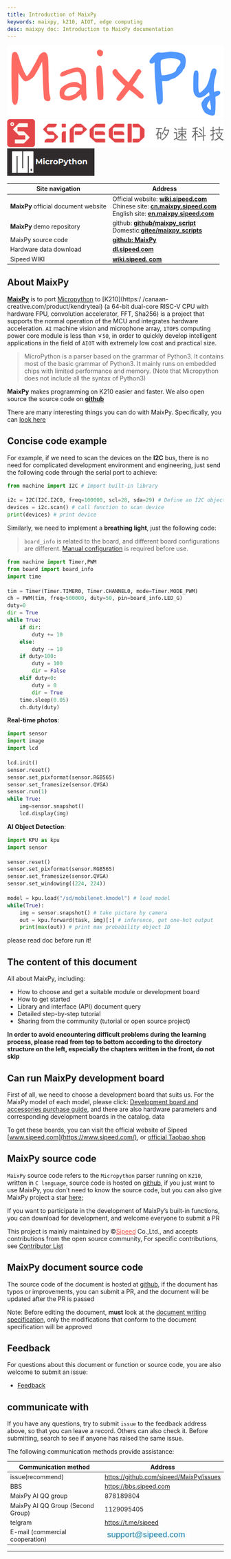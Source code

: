 ```yaml
---
title: Introduction of MaixPy
keywords: maixpy, k210, AIOT, edge computing
desc: maixpy ​​doc: Introduction to MaixPy documentation
---
```


<div class="title_pic">
    <div class="logo_maixpy">
        <img src="../assets/maixpy/maixpy.png" alt="maixpy ​​logo">
    </div>
    <span class="logo_sipeed">
        <img src="../assets/sipeed/sipeed_logo_4.svg" alt="sipeed logo">
    </span>
    <span class="logo_mpy">
        <img src="../assets/maixpy/micropython.png" alt="micropython logo">
    </span>
    <br />
</div>

<table role="table" class="center_table">
    <thead>
        <tr>
            <th>Site navigation</th>
            <th>Address</th>
        </tr>
    </thead>
    <tbody>
        <tr>
            <td><strong>MaixPy</strong> official document website</td>
            <td><span class="limit_width">Official website:</span> <span class=""><a
                        href="https://wiki.sipeed.com/soft/maixpy/en/"
                        rel="nofollow"><strong>wiki.sipeed.com</strong></a></span><br><span class="limit_width">Chinese
                    site: </span><span class=""><a href="https://cn.maixpy.sipeed.com"
                        rel="nofollow"><strong>cn.maixpy.sipeed.com</strong></a></span>
                <br><span class="limit_width">English site: </span><span class=""><a
                        href="https://wiki.sipeed.com/soft/maixpy/en/"
                        rel="nofollow"><strong>en.maixpy.sipeed.com</strong></a></span>
            </td>
        </tr>
        <tr>
            <td><strong>MaixPy</strong> demo repository</td>
            <td><span class="limit_width">github:</span> <span class=""><a
                        href="https://github.com/sipeed/MaixPy_scripts"><strong>github/maixpy_script
                        </strong></a></span> <br><span class="limit_width">Domestic:</span><span class=""><a
                        href="https://gitee.com/Sipeed/maixpy_scripts "
                        rel="nofollow"><strong>gitee/maixpy_scripts</strong></a></span></td>
        </tr>
        <tr>
            <td>MaixPy source code</td>
            <td><span class="limit_width"></span><span class=""><a
                        href="https://github.com/sipeed/MaixPy"><strong>github: MaixPy</strong> </a></span></td>
        </tr>
        <tr>
            <td>Hardware data download</td>
            <td><span class="limit_width"></span><span class=""><a href="http://dl.sipeed.com/MAIX/HDK"
                        rel="nofollow"><strong> dl.sipeed.com</strong></a></span></td>
        </tr>
        <tr>
            <td>Sipeed WIKI</td>
            <td><span class="limit_width"></span><span class=""><a href="https://wiki.sipeed.com"
                        rel="nofollow"><strong>wiki.sipeed. com</strong></a></span></td>
        </tr>
    </tbody>
</table>

## About MaixPy

[**MaixPy**](https://maixpy.sipeed.com/zh/wiki.sipeed.com/maixpy) is to port [Micropython](http://micropython.org/) to [K210](https:/ /canaan-creative.com/product/kendryteai) (a 64-bit dual-core RISC-V CPU with hardware FPU, convolution accelerator, FFT, Sha256) is a project that supports the normal operation of the MCU and integrates hardware acceleration. `AI` machine vision and microphone array, `1TOPS` computing power core module is less than `￥50`, in order to quickly develop intelligent applications in the field of `AIOT` with extremely low cost and practical size.

> MicroPython is a parser based on the grammar of Python3. It contains most of the basic grammar of Python3. It mainly runs on embedded chips with limited performance and memory. (Note that Micropython does not include all the syntax of Python3)



**MaixPy** makes programming on K210 easier and faster. We also open source the source code on [**github**](https://github.com/sipeed/MaixPy)

There are many interesting things you can do with MaixPy. Specifically, you can <a href= "what_maix_do.html" target="_blank">look here</a>

## Concise code example

For example, if we need to scan the devices on the **I2C** bus, there is no need for complicated development environment and engineering, just send the following code through the serial port to achieve:

```python
from machine import I2C # Import built-in library

i2c = I2C(I2C.I2C0, freq=100000, scl=28, sda=29) # Define an I2C object, use I2C0, frequency 100kHz, SCL pin is IO28, SDA pin is IO29
devices = i2c.scan() # call function to scan device
print(devices) # print device
```

Similarly, we need to implement a **breathing light**, just the following code:

> `board_info` is related to the board, and different board configurations are different. [Manual configuration](api_reference/builtin_py/board_info.md) is required before use.

```python
from machine import Timer,PWM
from board import board_info
import time

tim = Timer(Timer.TIMER0, Timer.CHANNEL0, mode=Timer.MODE_PWM)
ch = PWM(tim, freq=500000, duty=50, pin=board_info.LED_G)
duty=0
dir = True
while True:
    if dir:
        duty += 10
    else:
        duty -= 10
    if duty>100:
        duty = 100
        dir = False
    elif duty<0:
        duty = 0
        dir = True
    time.sleep(0.05)
    ch.duty(duty)
```

**Real-time photos**:

```python
import sensor
import image
import lcd

lcd.init()
sensor.reset()
sensor.set_pixformat(sensor.RGB565)
sensor.set_framesize(sensor.QVGA)
sensor.run(1)
while True:
    img=sensor.snapshot()
    lcd.display(img)
```

**AI Object Detection**:

```python
import KPU as kpu
import sensor

sensor.reset()
sensor.set_pixformat(sensor.RGB565)
sensor.set_framesize(sensor.QVGA)
sensor.set_windowing((224, 224))

model = kpu.load("/sd/mobilenet.kmodel") # load model
while(True):
    img = sensor.snapshot() # take picture by camera
    out = kpu.forward(task, img)[:] # inference, get one-hot output
    print(max(out)) # print max probability object ID
```
please read doc before run it!

## The content of this document

All about MaixPy, including:
* How to choose and get a suitable module or development board
* How to get started
* Library and interface (API) document query
* Detailed step-by-step tutorial
* Sharing from the community (tutorial or open source project)

**In order to avoid encountering difficult problems during the learning process, please read from top to bottom according to the directory structure on the left, especially the chapters written in the front, do not skip**


## Can run MaixPy development board

First of all, we need to choose a development board that suits us. For the MaixPy model of each model, please click: [Development board and accessories purchase guide](./develop_kit_board/get_hardware.md), and there are also hardware parameters and corresponding development boards in the catalog. data

To get these boards, you can visit the official website of Sipeed [www.sipeed.com](https://www.sipeed.com/), or [official Taobao shop](https://sipeed.taobao.com/ )
## MaixPy source code

`MaixPy` source code refers to the `Micropython` parser running on `K210`, written in `C language`, source code is hosted on [github](https://github.com/sipeed/MaixPy), if you just want to use MaixPy, you don't need to know the source code, but you can also give MaixPy project a star [here](https://github.com/sipeed/MaixPy);

If you want to participate in the development of MaixPy’s built-in functions, you can download for development, and welcome everyone to submit a PR


This project is mainly maintained by &copy;<a href="https://www.sipeed.com" style="color: #f14c42">Sipeed</a> Co.,Ltd., and accepts contributions from the open source community, For specific contributions, see [Contributor List](https://github.com/sipeed/MaixPy/graphs/contributors)

## MaixPy document source code


The source code of the document is hosted at [github](https://github.com/sipeed/MaixPy_DOC), if the document has typos or improvements, you can submit a PR, and the document will be updated after the PR is passed

Note: Before editing the document, **must** look at the [document writing specification](contribute/doc_convention.md), only the modifications that conform to the document specification will be approved



## Feedback

For questions about this document or function or source code, you are also welcome to submit an issue:

* [Feedback](https://github.com/sipeed/MaixPy/issues)


## communicate with

If you have any questions, try to submit `issue` to the feedback address above, so that you can leave a record. Others can also check it. Before submitting, search to see if anyone has raised the same issue.

The following communication methods provide assistance:

<table role="table">
    <thead>
        <tr>
            <th>Communication method</th>
            <th>Address</th>
        </tr>
    </thead>
    <tbody>
        <tr>
            <td>issue(recommend)</td>
            <td><a href="https://github.com/sipeed/MaixPy/issues">https://github.com/sipeed/MaixPy/issues</a></td>
        </tr>
        <tr>
            <td>BBS</td>
            <td><a href="https://bbs.sipeed.com" rel="nofollow">https://bbs.sipeed.com</a></td>
        </tr>
        <tr>
            <td>MaixPy AI QQ group</td>
            <td>878189804</td>
        </tr>
        <tr>
            <td>MaixPy AI QQ Group (Second Group)</td>
            <td>1129095405</td>
        </tr>
        <tr>
            <td>telgram</td>
            <td><a href="https://t.me/sipeed" rel="nofollow">https://t.me/sipeed</a></td>
        </tr>
        <tr>
            <td>E-mail (commercial cooperation)</td>
            <td><a target="_blank" rel="noopener noreferrer" href="../assets/sipeed/support_email.jpg"><img src="../assets/sipeed/support_email.jpg" alt=" email" style="max-width:100%;"></a></td>
        </tr>
    </tbody>
</table>



------------

